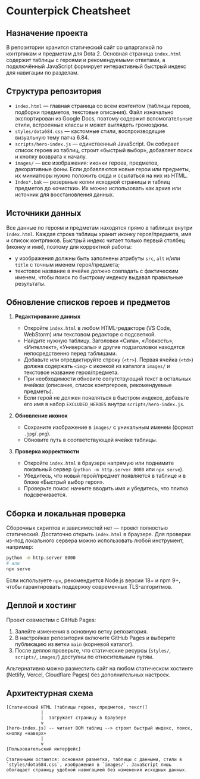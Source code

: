 # Counterpick Cheatsheet

## Назначение проекта
В репозитории хранится статический сайт со шпаргалкой по контрпикам и предметам для Dota 2. Основная страница `index.html` содержит таблицы с героями и рекомендуемыми ответами, а подключённый JavaScript формирует интерактивный быстрый индекс для навигации по разделам.

## Структура репозитория
- `index.html` — главная страница со всем контентом (таблицы героев, подборки предметов, текстовые описания). Файл изначально экспортирован из Google Docs, поэтому содержит вспомогательные стили, встроенные классы и может выглядеть громоздким.
- `styles/dota684.css` — кастомные стили, воспроизводящие визуальную тему патча 6.84.
- `scripts/hero-index.js` — единственный JavaScript. Он собирает список героев из таблиц, строит «быстрый выбор», добавляет поиск и кнопку возврата к началу.
- `images/` — все изображения: иконки героев, предметов, декоративные фоны. Если добавляются новые герои или предметы, их миниатюры нужно положить сюда и ссылаться на них из HTML.
- `Index*.bak` — резервные копии исходной страницы и таблиц предметов до «очистки». Их можно использовать как архив или источник для восстановления данных.

## Источники данных
Все данные по героям и предметам находятся прямо в таблицах внутри `index.html`. Каждая строка таблицы хранит иконку героя/предмета, имя и список контрпиков. Быстрый индекс читает только первый столбец (иконку и имя), поэтому для корректной работы:
- у изображения должны быть заполнены атрибуты `src`, `alt` и/или `title` с точным именем героя/предмета;
- текстовое название в ячейке должно совпадать с фактическим именем, чтобы поиск по быстрому индексу выдавал правильные результаты.

## Обновление списков героев и предметов
1. **Редактирование данных**
   - Откройте `index.html` в любом HTML-редакторе (VS Code, WebStorm) или текстовом редакторе с подсветкой.
   - Найдите нужную таблицу. Заголовки «Сила», «Ловкость», «Интеллект», «Универсалы» и другие подзаголовки находятся непосредственно перед таблицами.
   - Добавьте или отредактируйте строку (`<tr>`). Первая ячейка (`<td>`) должна содержать `<img>` с иконкой из каталога `images/` и текстовое название героя/предмета.
   - При необходимости обновите сопутствующий текст в остальных ячейках (описание, список контргероев, рекомендуемые предметы).
   - Если герой не должен появляться в быстром индексе, добавьте его имя в набор `EXCLUDED_HEROES` внутри `scripts/hero-index.js`.

2. **Обновление иконок**
   - Сохраните изображение в `images/` с уникальным именем (формат `.jpg`/`.png`).
   - Обновите путь в соответствующей ячейке таблицы.

3. **Проверка корректности**
   - Откройте `index.html` в браузере напрямую или поднимите локальный сервер (`python -m http.server 8000` или `npx serve`).
   - Убедитесь, что новый герой/предмет появляется в таблице и в блоке «Быстрый выбор героя».
   - Проверьте поиск: начните вводить имя и убедитесь, что плитка подсвечивается.

## Сборка и локальная проверка
Сборочных скриптов и зависимостей нет — проект полностью статический. Достаточно открыть `index.html` в браузере. Для проверки из-под локального сервера можно использовать любой инструмент, например:
```bash
python -m http.server 8000
# или
npx serve
```
Если используете `npx`, рекомендуется Node.js версии 18+ и npm 9+, чтобы гарантировать поддержку современных TLS-алгоритмов.

## Деплой и хостинг
Проект совместим с GitHub Pages:
1. Залейте изменения в основную ветку репозитория.
2. В настройках репозитория включите GitHub Pages и выберите публикацию из ветки `main` (корневой каталог).
3. После деплоя проверьте, что статические ресурсы (`styles/`, `scripts/`, `images/`) доступны по относительным путям.

Альтернативно можно разместить сайт на любом статическом хостинге (Netlify, Vercel, Cloudflare Pages) без дополнительных настроек.

## Архитектурная схема
```text
[Статический HTML (таблицы героев, предметов, текст)]
             |
             |  загружает страницу в браузере
             v
[hero-index.js] -- читает DOM таблиц --> строит быстрый индекс, поиск, кнопку «наверх»
             |
             v
[Пользовательский интерфейс]

Статичными остаются: основная разметка, таблицы с данными, стили в `styles/dota684.css`, изображения в `images/`. JavaScript лишь обогащает страницу удобной навигацией без изменения исходных данных.
```
